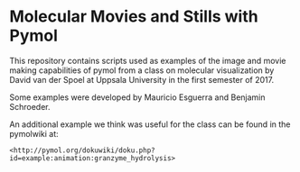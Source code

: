 # Molecular Movies and Stills with Pymol #
This repository contains scripts used as examples of the image and movie making
capabilities of pymol from a class on molecular visualization by David van der Spoel at
Uppsala University in the first semester of 2017.   

Some examples were developed by Mauricio Esguerra and Benjamin Schroeder.  

An additional example we think was useful for the class can be found in the pymolwiki at:  

    <http://pymol.org/dokuwiki/doku.php?id=example:animation:granzyme_hydrolysis>


